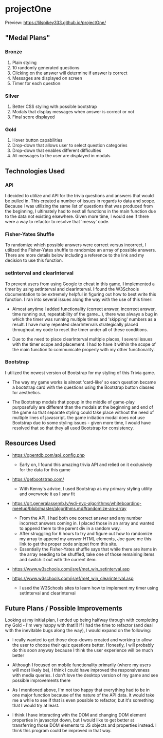 # projectOne

Preview: https://lilspikey333.github.io/projectOne/

## "Medal Plans"

### Bronze

1. Plain styling
1. 10 randomly generated questions
1. Clicking on the answer will determine if answer is correct
1. Messages are displayed on screen
1. Timer for each question

### Silver

1. Better CSS styling with possible bootstrap
1. Modals that display messages when answer is correct or not
1. Final score displayed

### Gold

1. Hover button capabilities
1. Drop-down that allows user to select question categories
1. Drop-down that enables different difficulties
1. All messages to the user are displayed in modals

## Technologies Used

### API

I decided to utilize and API for the trivia questions and answers that would be pulled in. This
created a number of issues in regards to data and scope. Because I was utilizing the same list of
questions that was produced from the beginning, I ultimately had to next all functions in the main function due to the data not existing elsewhere. Given more time, I would see if there were a way to refactor to resolve that 'messy' code.

### Fisher-Yates Shuffle

To randomize which possible answers were correct versus incorrect, I utilized the Fisher-Yates shuffle to randomize an array of possible answers. There are more details below including a reference to the link and my decision to use this function.

### setInterval and clearInterval

To prevent users from using Google to cheat in this game, I implemented a timer by using setInterval and clearInterval. I found the W3Schools documentation to be extremely helpful in figuring out how to best write this function. I ran into several issues along the way with the use of this timer:

- Almost anytime I added functionality (correct answer, incorrect answer, time running out, repeatability of the game...), there was always a bug in which the timer was running multiple times and 'skipping' numbers as a result. I have many repeated clearIntervals strategically placed throughout my code to reset the timer under all of these conditions.

- Due to the need to place clearInterval multiple places, I several issues with the timer scope and placement. I had to have it within the scope of the main function to communicate properly with my other functionality.

### Bootstrap

I utilized the newest version of Bootstrap for my styling of this Trivia game.

- The way my game works is almost 'card-like' so each question became a bootstrap card with the questions using the Bootstrap button classes for aesthetics.

- The Bootstrap modals that popup in the middle of game-play purposefully are different than the modals at the beginning and end of the game so that separate styling could take place without the need of multiple lines of javascript. the game initiation modal does not use Bootstrap due to some styling issues - given more time, I would have resolved that so that they all used Bootstrap for consistency.

## Resources Used

- https://opentdb.com/api_config.php

  - Early on, I found this amazing trivia API and relied on it exclusively for the data for this game

- https://getbootstrap.com/

  - With Kenny's advice, I used Bootstrap as my primary styling utility and overwrote it as I saw fit

- https://git.generalassemb.ly/wdi-nyc-algorithms/whiteboarding-meetup/blob/master/algorithms.md#randomize-an-array

  - From the API, I had both one correct answer and any number incorrect answers coming in. I placed those in an array and wanted to append them to the parent div in a random way.
  - After struggling for 6 hours to try and figure out how to randomize my array to append my
    answer HTML elements, Joe gave me this link to get the proper code
    snippet from this site.
  - Essentially the Fisher-Yates shuffle says that while there are items in the array needing to be shuffled, take one of those remaining items and switch it out with the current item.

- https://www.w3schools.com/jsref/met_win_setinterval.asp
- https://www.w3schools.com/jsref/met_win_clearinterval.asp

  - I used the W3Schools sites to learn how to implement my timer using setInterval and clearInterval

## Future Plans / Possible Improvements

Looking at my initial plan, I ended up being halfway through with completing my Gold - I'm very happy with that!!!
If I had the time to refactor (and deal with the inevitable bugs along the way), I would expand on the following:

- I really wanted to get those drop-downs created and working to allow the user to choose their quiz questions better. Honestly, I will probably do this soon anyway because I think the user experience will be much better

- Although I focused on mobile functionality primarily (where my users will most likely be), I think I could have improved the responsiveness with media queries. I don't love the desktop version of my game and see possible improvements there

- As I mentioned above, I'm not too happy that everything had to be in one major function because of the nature of the API data. It would take me a while to see if that is even possible to refactor, but it's something that I would try at least.

- I think I have interacting with the DOM and changing DOM element properties in javascript down, but I would like to get better at transferring those DOM elements to JS objects and properties instead. I think this program could be improved in that way.
